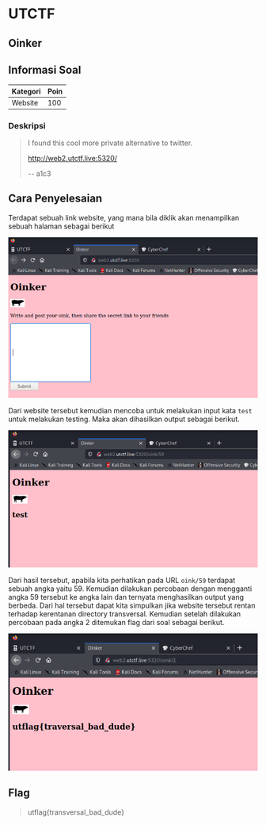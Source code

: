 # UTCTF

## Oinker

## Informasi Soal
| Kategori | Poin |
| -------- | ---- |
| Website | 100 |

### Deskripsi

>I found this cool more private alternative to twitter.
>
>http://web2.utctf.live:5320/
>
>-- a1c3


## Cara Penyelesaian
Terdapat sebuah link website, yang mana bila diklik akan menampilkan sebuah halaman sebagai berikut

![image](Images/2_website.PNG)

Dari website tersebut kemudian mencoba untuk melakukan input kata ```test``` untuk melakukan testing. Maka akan dihasilkan output sebagai berikut.

![image](Images/3_input.PNG)

Dari hasil tersebut, apabila kita perhatikan pada URL ```oink/59``` terdapat sebuah angka yaitu 59. Kemudian dilakukan percobaan dengan mengganti angka 59 tersebut ke angka lain dan ternyata menghasilkan output yang berbeda. Dari hal tersebut dapat kita simpulkan jika website tersebut rentan terhadap kerentanan directory transversal. Kemudian setelah dilakukan percobaan pada angka 2 ditemukan flag dari soal sebagai berikut.

![image](Images/3_flag.PNG)

## Flag

> utflag{transversal_bad_dude}